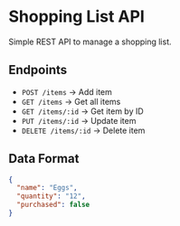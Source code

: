 # Shopping List API

Simple REST API to manage a shopping list.

## Endpoints

- `POST /items` → Add item
- `GET /items` → Get all items
- `GET /items/:id` → Get item by ID
- `PUT /items/:id` → Update item
- `DELETE /items/:id` → Delete item

## Data Format

```json
{
  "name": "Eggs",
  "quantity": "12",
  "purchased": false
}
